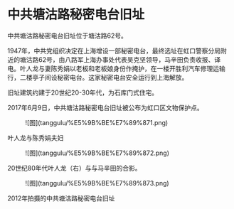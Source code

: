 # 中共塘沽路秘密电台旧址

中共塘沽路秘密电台旧址位于塘沽路62号。

1947年，中共党组织决定在上海增设一部秘密电台，最终选址在虹口警察分局附近的塘沽路62号，由八路军上海办事处代表吴克坚领导，马辛田负责收报、译电。叶人龙与妻陈秀娟以老板和老板娘身份作掩护，在一楼开胜利汽车修理运输行，二楼亭子间设秘密电台。这家秘密电台安全运行到上海解放。

旧址建筑约建于20世纪20-30年代，为石库门式住宅。

2017年6月9日，中共塘沽路秘密电台旧址被公布为虹口区文物保护点。

<figure markdown>
  ![图](tanggulu/%E5%9B%BE%E7%89%871.png)
  <figcaption></figcaption>
</figure>

叶人龙与陈秀娟夫妇

<figure markdown>
  ![图](tanggulu/%E5%9B%BE%E7%89%872.png)
  <figcaption></figcaption>
</figure>

20世纪80年代叶人龙（右）与与马辛田的合影。

<figure markdown>
  ![图](tanggulu/%E5%9B%BE%E7%89%873.png)
  <figcaption></figcaption>
</figure>

2012年拍摄的中共塘沽路秘密电台旧址